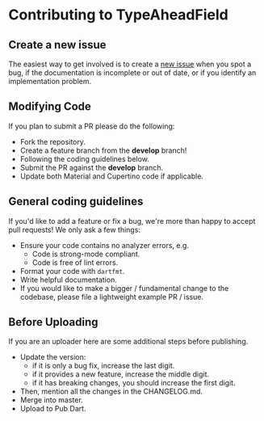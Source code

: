 # Contributing to TypeAheadField

## Create a new issue

The easiest way to get involved is to create a [new issue](https://github.com/AbdulRahmanAlHamali/flutter_typeahead/issues/new) when you spot a bug, if the documentation is incomplete or out of date, or if you identify an implementation problem.

## Modifying Code

If you plan to submit a PR please do the following:

- Fork the repository.
- Create a feature branch from the **develop** branch!
- Following the coding guidelines below.
- Submit the PR against the **develop** branch.
- Update both Material and Cupertino code if applicable.

## General coding guidelines

If you'd like to add a feature or fix a bug, we're more than happy to accept pull requests! We only ask a few things:

- Ensure your code contains no analyzer errors, e.g.
  - Code is strong-mode compliant.
  - Code is free of lint errors.
- Format your code with `dartfmt`.
- Write helpful documentation.
- If you would like to make a bigger / fundamental change to the codebase, please file a lightweight example PR / issue.

## Before Uploading

If you are an uploader here are some additional steps before publishing.

- Update the version:
  - if it is only a bug fix, increase the last digit.
  - if it provides a new feature, increase the middle digit.
  - if it has breaking changes, you should increase the first digit.
- Then, mention all the changes in the CHANGELOG.md.
- Merge into master.
- Upload to Pub Dart.
